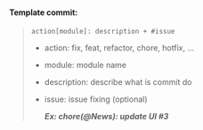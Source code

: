 <!-- ![alt text](https://github.com/CuTrung/directory-structure/blob/express/assets/git_workflow.png) -->

#

#### Template commit:

> `action[module]: description + #issue`
>
> - action: fix, feat, refactor, chore, hotfix, ...
> - module: module name
> - description: describe what is commit do
> - issue: issue fixing (optional)
>
>   **_Ex: chore(@News): update UI #3_**
